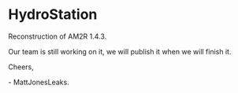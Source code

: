 # HydroStation
Reconstruction of AM2R 1.4.3.

Our team is still working on it, we will publish it when we will finish it.

Cheers,

\- MattJonesLeaks.
